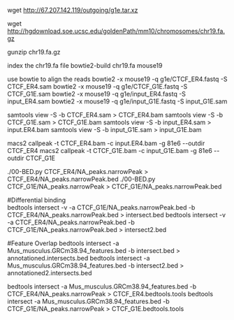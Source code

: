 wget http://67.207.142.119/outgoing/g1e.tar.xz

wget http://hgdownload.soe.ucsc.edu/goldenPath/mm10/chromosomes/chr19.fa.gz

gunzip chr19.fa.gz

index the chr19.fa file 
bowtie2-build chr19.fa mouse19

use bowtie to align the reads
bowtie2 -x mouse19 -q g1e/CTCF_ER4.fastq -S CTCF_ER4.sam
bowtie2 -x mouse19 -q g1e/CTCF_G1E.fastq -S CTCF_G1E.sam
bowtie2 -x mouse19 -q g1e/input_ER4.fastq -S input_ER4.sam
bowtie2 -x mouse19 -q g1e/input_G1E.fastq -S input_G1E.sam

samtools view -S -b CTCF_ER4.sam > CTCF_ER4.bam
samtools view -S -b CTCF_G1E.sam > CTCF_G1E.bam
samtools view -S -b input_ER4.sam > input.ER4.bam
samtools view -S -b input_G1E.sam > input_G1E.bam

macs2 callpeak -t CTCF_ER4.bam -c input.ER4.bam -g 81e6 --outdir CTCF_ER4
macs2 callpeak -t CTCF_G1E.bam -c input_G1E.bam -g 81e6 --outdir CTCF_G1E

./00-BED.py CTCF_ER4/NA_peaks.narrowPeak > CTCF_ER4/NA_peaks.narrowPeak.bed
./00-BED.py CTCF_G1E/NA_peaks.narrowPeak > CTCF_G1E/NA_peaks.narrowPeak.bed

#Differential binding  
bedtools intersect -v -a CTCF_G1E/NA_peaks.narrowPeak.bed -b CTCF_ER4/NA_peaks.narrowPeak.bed > intersect.bed
bedtools intersect -v -a CTCF_ER4/NA_peaks.narrowPeak.bed -b CTCF_G1E/NA_peaks.narrowPeak.bed > intersect2.bed

#Feature Overlap 
bedtools intersect -a Mus_musculus.GRCm38.94_features.bed -b intersect.bed > annotationed.intersects.bed
bedtools intersect -a Mus_musculus.GRCm38.94_features.bed -b intersect2.bed > annotationed2.intersects.bed

bedtools intersect -a Mus_musculus.GRCm38.94_features.bed -b CTCF_ER4/NA_peaks.narrowPeak > CTCF_ER4.bedtools.tools
bedtools intersect -a Mus_musculus.GRCm38.94_features.bed -b CTCF_G1E/NA_peaks.narrowPeak > CTCF_G1E.bedtools.tools




























